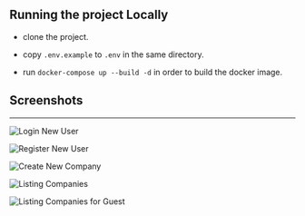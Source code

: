 ## Running the project Locally

- clone the project.

- copy `.env.example` to `.env` in the same directory.

- run `docker-compose up --build -d` in order to build the docker image.


## Screenshots
<hr>

![Login New User](https://i.ibb.co/wB1qSCW/Screenshot-2024-01-17-at-2-15-54-PM-3.png)

![Register New User](https://i.ibb.co/fdZ1pLQ/Screenshot-2024-01-17-at-2-24-13-PM.png)

![Create New Company](https://i.ibb.co/0fssRYk/Screenshot-2024-01-17-at-2-17-43-PM-3.png)

![Listing Companies](https://i.ibb.co/tm7XqHL/Screenshot-2024-01-17-at-2-17-04-PM-3.png)

![Listing Companies for Guest](https://i.ibb.co/3WVMN80/Screenshot-2024-01-17-at-2-17-26-PM-3.png)







